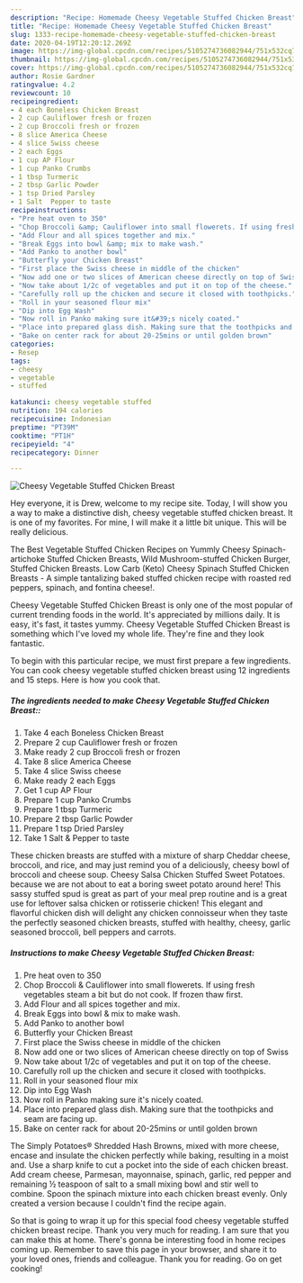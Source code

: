 ```yaml
---
description: "Recipe: Homemade Cheesy Vegetable Stuffed Chicken Breast"
title: "Recipe: Homemade Cheesy Vegetable Stuffed Chicken Breast"
slug: 1333-recipe-homemade-cheesy-vegetable-stuffed-chicken-breast
date: 2020-04-19T12:20:12.269Z
image: https://img-global.cpcdn.com/recipes/5105274736082944/751x532cq70/cheesy-vegetable-stuffed-chicken-breast-recipe-main-photo.jpg
thumbnail: https://img-global.cpcdn.com/recipes/5105274736082944/751x532cq70/cheesy-vegetable-stuffed-chicken-breast-recipe-main-photo.jpg
cover: https://img-global.cpcdn.com/recipes/5105274736082944/751x532cq70/cheesy-vegetable-stuffed-chicken-breast-recipe-main-photo.jpg
author: Rosie Gardner
ratingvalue: 4.2
reviewcount: 10
recipeingredient:
- 4 each Boneless Chicken Breast
- 2 cup Cauliflower fresh or frozen
- 2 cup Broccoli fresh or frozen
- 8 slice America Cheese
- 4 slice Swiss cheese
- 2 each Eggs
- 1 cup AP Flour
- 1 cup Panko Crumbs
- 1 tbsp Turmeric
- 2 tbsp Garlic Powder
- 1 tsp Dried Parsley
- 1 Salt  Pepper to taste
recipeinstructions:
- "Pre heat oven to 350"
- "Chop Broccoli &amp; Cauliflower into small flowerets. If using fresh vegetables steam a bit but do not cook. If frozen thaw first."
- "Add Flour and all spices together and mix."
- "Break Eggs into bowl &amp; mix to make wash."
- "Add Panko to another bowl"
- "Butterfly your Chicken Breast"
- "First place the Swiss cheese in middle of the chicken"
- "Now add one or two slices of American cheese directly on top of Swiss"
- "Now take about 1/2c of vegetables and put it on top of the cheese."
- "Carefully roll up the chicken and secure it closed with toothpicks."
- "Roll in your seasoned flour mix"
- "Dip into Egg Wash"
- "Now roll in Panko making sure it&#39;s nicely coated."
- "Place into prepared glass dish. Making sure that the toothpicks and seam are facing up."
- "Bake on center rack for about 20-25mins or until golden brown"
categories:
- Resep
tags:
- cheesy
- vegetable
- stuffed

katakunci: cheesy vegetable stuffed
nutrition: 194 calories
recipecuisine: Indonesian
preptime: "PT39M"
cooktime: "PT1H"
recipeyield: "4"
recipecategory: Dinner

---
```



![Cheesy Vegetable Stuffed Chicken Breast](https://img-global.cpcdn.com/recipes/5105274736082944/751x532cq70/cheesy-vegetable-stuffed-chicken-breast-recipe-main-photo.jpg)

Hey everyone, it is Drew, welcome to my recipe site. Today, I will show you a way to make a distinctive dish, cheesy vegetable stuffed chicken breast. It is one of my favorites. For mine, I will make it a little bit unique. This will be really delicious.

The Best Vegetable Stuffed Chicken Recipes on Yummly Cheesy Spinach-artichoke Stuffed Chicken Breasts, Wild Mushroom-stuffed Chicken Burger, Stuffed Chicken Breasts. Low Carb (Keto) Cheesy Spinach Stuffed Chicken Breasts - A simple tantalizing baked stuffed chicken recipe with roasted red peppers, spinach, and fontina cheese!.

Cheesy Vegetable Stuffed Chicken Breast is only one of the most popular of current trending foods in the world. It's appreciated by millions daily. It is easy, it's fast, it tastes yummy. Cheesy Vegetable Stuffed Chicken Breast is something which I've loved my whole life. They're fine and they look fantastic.


To begin with this particular recipe, we must first prepare a few ingredients. You can cook cheesy vegetable stuffed chicken breast using 12 ingredients and 15 steps. Here is how you cook that.

##### The ingredients needed to make Cheesy Vegetable Stuffed Chicken Breast::

1. Take 4 each Boneless Chicken Breast
1. Prepare 2 cup Cauliflower fresh or frozen
1. Make ready 2 cup Broccoli fresh or frozen
1. Take 8 slice America Cheese
1. Take 4 slice Swiss cheese
1. Make ready 2 each Eggs
1. Get 1 cup AP Flour
1. Prepare 1 cup Panko Crumbs
1. Prepare 1 tbsp Turmeric
1. Prepare 2 tbsp Garlic Powder
1. Prepare 1 tsp Dried Parsley
1. Take 1 Salt &amp; Pepper to taste


These chicken breasts are stuffed with a mixture of sharp Cheddar cheese, broccoli, and rice, and may just remind you of a deliciously, cheesy bowl of broccoli and cheese soup. Cheesy Salsa Chicken Stuffed Sweet Potatoes. because we are not about to eat a boring sweet potato around here! This sassy stuffed spud is great as part of your meal prep routine and is a great use for leftover salsa chicken or rotisserie chicken! This elegant and flavorful chicken dish will delight any chicken connoisseur when they taste the perfectly seasoned chicken breasts, stuffed with healthy, cheesy, garlic seasoned broccoli, bell peppers and carrots. 

##### Instructions to make Cheesy Vegetable Stuffed Chicken Breast:

1. Pre heat oven to 350
1. Chop Broccoli &amp; Cauliflower into small flowerets. If using fresh vegetables steam a bit but do not cook. If frozen thaw first.
1. Add Flour and all spices together and mix.
1. Break Eggs into bowl &amp; mix to make wash.
1. Add Panko to another bowl
1. Butterfly your Chicken Breast
1. First place the Swiss cheese in middle of the chicken
1. Now add one or two slices of American cheese directly on top of Swiss
1. Now take about 1/2c of vegetables and put it on top of the cheese.
1. Carefully roll up the chicken and secure it closed with toothpicks.
1. Roll in your seasoned flour mix
1. Dip into Egg Wash
1. Now roll in Panko making sure it&#39;s nicely coated.
1. Place into prepared glass dish. Making sure that the toothpicks and seam are facing up.
1. Bake on center rack for about 20-25mins or until golden brown


The Simply Potatoes® Shredded Hash Browns, mixed with more cheese, encase and insulate the chicken perfectly while baking, resulting in a moist and. Use a sharp knife to cut a pocket into the side of each chicken breast. Add cream cheese, Parmesan, mayonnaise, spinach, garlic, red pepper and remaining ½ teaspoon of salt to a small mixing bowl and stir well to combine. Spoon the spinach mixture into each chicken breast evenly. Only created a version because I couldn&#39;t find the recipe again. 

So that is going to wrap it up for this special food cheesy vegetable stuffed chicken breast recipe. Thank you very much for reading. I am sure that you can make this at home. There's gonna be interesting food in home recipes coming up. Remember to save this page in your browser, and share it to your loved ones, friends and colleague. Thank you for reading. Go on get cooking!
